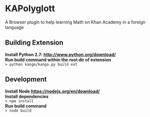 # KAPolyglott
A Browser plugin to help learning Math on Khan Academy in a foreign language


## Building Extension
**Install Python 2.7: http://www.python.org/download/**   
**Run build command within the root dir of extension**   
`> python kango/kango.py build ext`

## Development
**Install Node https://nodejs.org/en/download/**  
**Install dependencies**   
`> npm install`  
**Run build command**  
`> node build`


